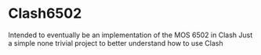 # Clash6502
Intended to eventually be an implementation of the MOS 6502 in Clash
Just a simple none trivial project to better understand how to use Clash

